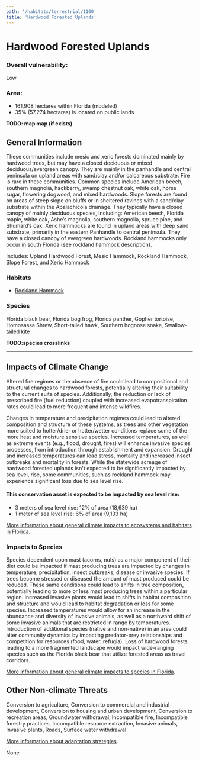 ```yaml
---
path: '/habitats/terrestrial/1100'
title: 'Hardwood Forested Uplands'
---
```


# Hardwood Forested Uplands

<div id="TopSection">



<div>

### Overall vulnerability:

<div class="vulnerability vulnerability-low">Low</div>

### Area:

-   161,908 hectares within Florida (modeled)
-   35% (57,274 hectares) is located on public lands

</div>
</div>

**TODO: map map (if exists)**

## General Information

These communities include mesic and xeric forests dominated mainly by hardwood trees, but may have a closed deciduous or mixed deciduous/evergreen canopy.  They are mainly in the panhandle and central peninsula on upland areas with sand/clay and/or calcareous substrate.  Fire is rare in these communities.  Common species include American beech, southern magnolia, hackberry, swamp chestnut oak, white oak, horse sugar, flowering dogwood, and mixed hardwoods.  Slope forests are found on areas of steep slope on bluffs or in sheltered ravines with a sand/clay substrate within the Apalachicola drainage.  They typically have a  closed canopy of mainly deciduous species, including: American beech, Florida maple, white oak, Ashe’s magnolia, southern magnolia, spruce pine, and Shumard’s oak.  Xeric hammocks are found in upland areas with deep sand substrate, primarily in the eastern Panhandle to central peninsula.  They have a closed canopy of evergreen hardwoods.  Rockland hammocks only occur in south Florida (see rockland hammock description).

Includes: Upland Hardwood Forest, Mesic Hammock, Rockland Hammock, Slope Forest, and Xeric Hammock

### Habitats

- [Rockland Hammock](/habitats/terrestrial/1130)



### Species

Florida black bear, Florida bog frog, Florida panther, Gopher tortoise, Homosassa Shrew, Short-tailed hawk, Southern hognose snake, Swallow-tailed kite

**TODO:species crosslinks**

<hr />

## Impacts of Climate Change

Altered fire regimes or the absence of fire could lead to compositional and structural changes to hardwood forests, potentially altering their suitability to the current suite of species.  Additionally, the reduction or lack of prescribed fire (fuel reduction) coupled with increased evapotranspiration rates could lead to more frequent and intense wildfires.   

Changes in temperature and precipitation regimes could lead to altered composition and structure of these systems, as trees and other vegetation more suited to hotter/drier or hotter/wetter conditions replace some of the more heat and moisture sensitive species.  Increased temperatures, as well as extreme events (e.g., flood, drought, fires) will enhance invasive species processes, from introduction through establishment and expansion. Drought and increased temperatures can lead stress, mortality and increased insect outbreaks and mortality in forests. While the statewide acreage of hardwood forested uplands isn't expected to be significantly impacted by sea level, rise, some communities, such as rockland hammock may experience significant loss due to sea level rise.


#### This conservation asset is expected to be impacted by sea level rise:

- 3 meters of sea level rise: 12% of area (18,639 ha)
- 1 meter of sea level rise: 6% of area (9,133 ha)
    

[More information about general climate impacts to ecosystems and habitats in Florida](/impacts/habitats).

### Impacts to Species

Species dependent upon mast (acorns, nuts) as a major component of their diet could be impacted if mast producing trees are impacted by changes in temperature, precipitation, insect outbreaks, disease or invasive species.  If trees become stressed or diseased the amount of mast produced could be reduced.  These same conditions could lead to shifts in tree composition, potentially leading to more or less mast producing trees within a particular region.  Increased invasive plants would lead to shifts in habitat composition and structure and would lead to habitat degradation or loss for some species.  Increased temperatures would allow for an increase in the abundance and diversity of invasive animals, as well as a northward shift of some invasive animals that are restricted in range by temperatures.  Introduction of additional species (native and non-native) in an area could alter community dynamics by impacting predator-prey relationships and competition for resources (food, water, refugia).  Loss of hardwood forests leading to a more fragmented landscape would impact wide-ranging species such as the Florida black bear that utilize forested areas as travel corridors.

[More information about general climate impacts to species in Florida](/impacts/species).

## Other Non-climate Threats

Conversion to agriculture, Conversion to commercial and industrial development, Conversion to housing and urban development, Conversion to recreation areas, Groundwater withdrawal, Incompatible fire, Incompatible forestry practices, Incompatible resource extraction, Invasive animals, Invasive plants, Roads, Surface water withdrawal

[More information about adaptation strategies](/strategies).

None
